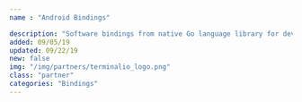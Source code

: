 ```yaml
---
name : "Android Bindings"

description: "Software bindings from native Go language library for developing applications in Android"
added: 09/05/19
updated: 09/22/19
new: false
img: "/img/partners/terminalio_logo.png"
class: "partner"
categories: "Bindings"
---
```

